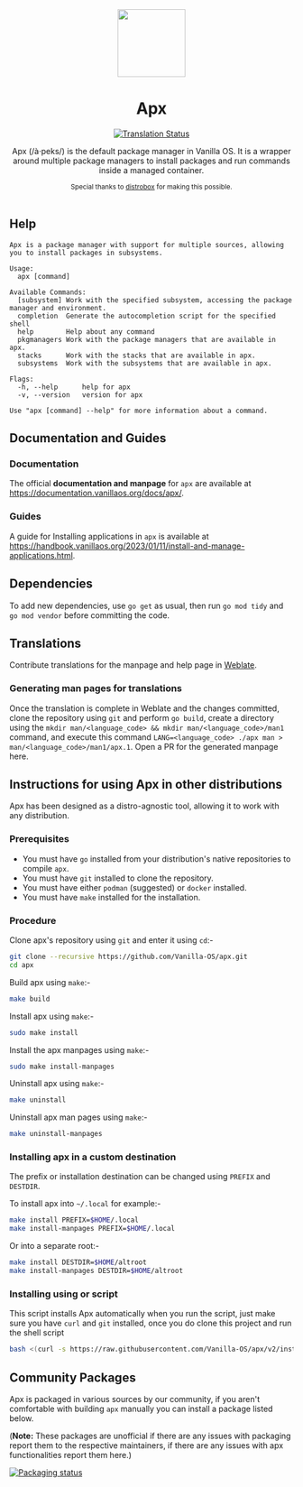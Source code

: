 <div align="center">
  <img src="apx-logo.png" height="120">
  <h1 align="center">Apx</h1>

[![Translation Status][weblate-image]][weblate-url]

[weblate-url]: https://hosted.weblate.org/engage/vanilla-os/
[weblate-image]: https://hosted.weblate.org/widgets/vanilla-os/-/apx/svg-badge.svg
[repology-url]: https://repology.org/project/apx-package-manager/versions
[repology-image]: https://repology.org/badge/vertical-allrepos/apx-package-manager.svg

  <p align="center">Apx (/à·peks/) is the default package manager in Vanilla OS. It is a wrapper around multiple package managers to install packages and run commands inside a managed container.</p>
  <small>Special thanks to <a href="https://github.com/89luca89/distrobox">distrobox</a> for making this possible.</small>
</div>

<br/>

## Help

```
Apx is a package manager with support for multiple sources, allowing you to install packages in subsystems.

Usage:
  apx [command]

Available Commands:
  [subsystem] Work with the specified subsystem, accessing the package manager and environment.
  completion  Generate the autocompletion script for the specified shell
  help        Help about any command
  pkgmanagers Work with the package managers that are available in apx.
  stacks      Work with the stacks that are available in apx.
  subsystems  Work with the subsystems that are available in apx.

Flags:
  -h, --help      help for apx
  -v, --version   version for apx

Use "apx [command] --help" for more information about a command.
```

## Documentation and Guides

### Documentation

The official **documentation and manpage** for `apx` are available at <https://documentation.vanillaos.org/docs/apx/>.

### Guides

A guide for Installing applications in `apx` is available at <https://handbook.vanillaos.org/2023/01/11/install-and-manage-applications.html>.

## Dependencies

To add new dependencies, use `go get` as usual, then run `go mod tidy` and `go mod vendor` before committing the code.

## Translations

Contribute translations for the manpage and help page in [Weblate](https://hosted.weblate.org/projects/vanilla-os/apx).

### Generating man pages for translations

Once the translation is complete in Weblate and the changes committed, clone the repository using `git` and perform `go build`, create a directory using the `mkdir man/<language_code> && mkdir man/<language_code>/man1` command, and execute this command `LANG=<language_code> ./apx man > man/<language_code>/man1/apx.1`. Open a PR for the generated manpage here.

## Instructions for using Apx in other distributions

Apx has been designed as a distro-agnostic tool, allowing it to work with any distribution.

### Prerequisites

- You must have `go` installed from your distribution's native repositories to compile `apx`.
- You must have `git` installed to clone the repository.
- You must have either `podman` (suggested) or `docker` installed.
- You must have `make` installed for the installation.

### Procedure

Clone apx's repository using `git` and enter it using `cd`:-

``` bash
git clone --recursive https://github.com/Vanilla-OS/apx.git
cd apx
```

Build apx using `make`:-

``` bash
make build
```

Install apx using `make`:-

``` bash
sudo make install
```

Install the apx manpages using `make`:-

``` bash
sudo make install-manpages
```

Uninstall apx using `make`:-

```bash
make uninstall
```

Uninstall apx man pages using `make`:-

```bash
make uninstall-manpages
```

### Installing apx in a custom destination

The prefix or installation destination can be changed using `PREFIX` and `DESTDIR`.

To install apx into `~/.local` for example:-

``` bash
make install PREFIX=$HOME/.local
make install-manpages PREFIX=$HOME/.local
```

Or into a separate root:-

``` bash
make install DESTDIR=$HOME/altroot
make install-manpages DESTDIR=$HOME/altroot
```


### Installing using or script
This script installs Apx automatically when you run the script, just make sure you have  `curl` and `git` installed, once you do clone this project and run the shell script
```bash
bash <(curl -s https://raw.githubusercontent.com/Vanilla-OS/apx/v2/install.sh)
```

## Community Packages

Apx is packaged in various sources by our community, if you aren't comfortable with building `apx` manually you can install a package listed below.

(**Note:** These packages are unofficial if there are any issues with packaging report them to the respective maintainers, if there are any issues with apx functionalities report them here.)

[![Packaging status][repology-image]][repology-url]
